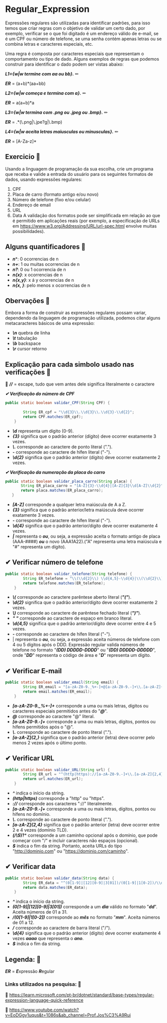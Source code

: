# Regular_Expression

Expressões regulares são utilizadas para identificar padrões, para isso temos que criar regras com o objetivo de validar um certo dado, por exemplo, verificar se o que foi digitado é um endereço válido de e-mail, se é um CPF ou número de telefone, se uma senha contém apenas letras ou se combina letras e caracteres especiais, etc.

Uma regra é composta por caracteres especiais que representam o comportamento ou tipo de dado. Alguns exemplos de regras que podemos construir para identificar o dado podem ser vistas abaixo:

***L1={w|w termine com aa ou bb}.***  ✏

***ER*** = (a+b)*(aa+bb)

***L2={w|w começa e termina com a}.***  ✏

***ER*** = a(a+b)*a

***L3={w|w termina com .png ou .jpeg ou .bmp}.*** ✏

***ER*** = .*(\\.png|\\.jpe?g|\\.bmp)

***L4={w|w aceita letras maiusculas ou minusculas}.*** ✏

***ER*** = [A-Za-z]*

## Exercicio 📌	

Usando a linguagem de programação da sua escolha, crie um programa que receba
e valide a entrada do usuário para os seguintes formatos de dados, usando
expressões regulares:
1. CPF
2. Placa de carro (formato antigo e/ou novo)
3. Número de telefone (fixo e/ou celular)
4. Endereço de email
5. URL
6. Data
A validação dos formatos pode ser simplificada em relação ao que é permitido em
aplicações reais (por exemplo, a especificação de URLs em
https://www.w3.org/Addressing/URL/url-spec.html envolve muitas possibilidades).

## Alguns quantificadores 📌

+ ***n****: 0 ocorrencias de n
+ ***n+***: 1 ou  muitas ocorrencias de n
+ ***n?***: 0 ou 1 ocorrencia de n
+ ***n{x}***: x ocorrencias de n
+ ***n{x,y}***: x á y ocorrencias de n
+ ***n{x, }***: pelo menos x ocorrencias de n

## Obervações 📌
Embora a forma de construir as expressões regulares possam variar, dependendo da linguagem de programação utilizada, podemos citar alguns metacaracteres básicos de uma expressão:

+ ***\n*** quebra de linha
+ ***\t*** tabulação
+ ***\b*** backspace
+ ***\r*** cursor retorno

## Explicação para cada simbolo usado nas verificações 📌

🚨 ***//*** = escape, tudo que vem antes dele significa literalmente o caractere

***✔ Verificação do número de CPF***

```java
public static boolean validar_CPF(String CPF) {
		
		String ER_cpf = "\\d{3}\\.\\d{3}\\.\\d{3}-\\d{2}";
		return CPF.matches(ER_cpf);
	}
```

+ ***\\d*** representa um dígito (0-9).
+ ***{3}*** significa que o padrão anterior (dígito) deve ocorrer exatamente 3 vezes.
+ ***\\.*** corresponde ao caractere de ponto literal (".").
+ ***-*** corresponde ao caractere de hífen literal ("-").
+ ***\\d{2}*** significa que o padrão anterior (dígito) deve ocorrer exatamente 2 vezes.

***✔ Verificação da numeração da placa do carro***

 ```java
public static boolean validar_placa_carro(String placa) {
		String ER_placa_carro = "[A-Z]{3}-\\d{4}|[A-Z]{3}\\d[A-Z]\\d{2}";
		return placa.matches(ER_placa_carro);
	}
```
 
+ ***[A-Z]*** corresponde a qualquer letra maiúscula de A a Z.
+ ***{3}*** significa que o padrão anterior/letra maiúscula deve ocorrer exatamente 3 vezes.
+ ***-*** corresponde ao caractere de hífen literal ("-").
+ ***\\d{4}*** significa que o padrão anterior/dígito deve ocorrer exatamente 4 vezes.
+ ***|*** representa o ***ou***, ou seja, a expressão aceita o formato antigo de placa (AAA-####) ***ou*** o novo (AAA1A22).("A" representa uma letra maiúscula e "#" representa um dígito).

## ✔ Verificar número de telefone

```java
public static boolean validar_telefone(String telefone) {
		String ER_telefone = "\\(\\d{2}\\) \\d{4,5}-\\d{4}|\\(\\d{2}\\) \\d{4}-\\d{4,5}";
		return telefone.matches(ER_telefone);
	}
```

+ ***\\(*** corresponde ao caractere parêntese aberto literal (***"("***).
+ ***\\d{2}*** significa que o padrão anterior/dígito deve ocorrer exatamente 2 vezes.
+ ***\\)*** corresponde ao caractere de parêntese fechado literal (***")"***).
+ ***" "*** corresponde ao caractere de espaço em branco literal.
+ ***\\d{4,5}*** significa que o padrão anterior/dígito deve ocorrer entre 4 e 5 vezes.
+ ***-*** corresponde ao caractere de hífen literal ("-").
+ | representa o ***ou***, ou seja, a expressão aceita números de telefone com 4 ou 5 dígitos após o DDD.
Expressão regular valida números de telefone no formato "***(DD) DDDDD-DDDD***" ou "***(DD) DDDDD-DDDDD***", onde "***DD***" representa o código de área e "***D***" representa um dígito.

## ✔ Verificar E-mail

```java
public static boolean validar_email(String email) {
		String ER_email = "[a-zA-Z0-9._%+-]+@[a-zA-Z0-9.-]+\\.[a-zA-Z]{2,}";
		return email.matches(ER_email);
	}
```

+ ***[a-zA-Z0-9._%+-]+*** corresponde a uma ou mais letras, dígitos ou caracteres especiais permitidos antes do "***@***".
+ ***@*** corresponde ao caractere "@" literal.
+ ***[a-zA-Z0-9.-]+*** corresponde a uma ou mais letras, dígitos, pontos ou hífens permitidos após o "@".
+ ***\\.*** corresponde ao caractere de ponto literal (".").
+ ***[a-zA-Z]{2,}*** significa que o padrão anterior (letra) deve ocorrer pelo menos 2 vezes após o último ponto.

## ✔ Verificar URL

```java
public static boolean validar_URL(String url) {
		String ER_url = "^(http|https)://[a-zA-Z0-9.-]+\\.[a-zA-Z]{2,4}(/\\S*)?$";
		return url.matches(ER_url);
	}
```

+ ***^*** indica o início da string.
+ ***(http|https)*** corresponde a "http" ou "https".
+ ***://*** corresponde aos caracteres "://" literalmente.
+ ***[a-zA-Z0-9.-]+*** corresponde a uma ou mais letras, dígitos, pontos ou hífens no domínio.
+ ***\\.*** corresponde ao caractere de ponto literal (".").
+ ***[a-zA-Z]{2,4}*** significa que o padrão anterior (letra) deve ocorrer entre 2 e 4 vezes (domínio TLD).
+ ***(/\\S*)?*** corresponde a um caminho opcional após o domínio, que pode começar com "/" e incluir caracteres não espaços (opcional).
+ ***$*** indica o fim da string.
Portanto, aceita URLs do tipo "http://dominio.com" ou "https://dominio.com/caminho".

## ✔ Verificar data

```java
public static boolean validar_data(String data) {
		String ER_data = "^(0[1-9]|[12][0-9]|3[01])/(0[1-9]|1[0-2])/\\d{4}$";
		return data.matches(ER_data);
	}

```

+ ***^*** indica o início da string.
+ ***(0[1-9]|[12][0-9]|3[01])*** corresponde a um ***dia*** válido no formato "***dd***". Aceita números de 01 a 31.
+ ***/(0[1-9]|1[0-2])*** corresponde ao ***mês*** no formato "***mm***". Aceita números de 01 a 12.
+ ***/*** corresponde ao caractere de barra literal ("/").
+ ***\\d{4}*** significa que o padrão anterior (dígito) deve ocorrer exatamente 4 vezes ***aaaa*** que representa o ***ano***.
+ ***$*** indica o fim da string.


## Legenda: 📌

***ER*** = ***E***xpressão ***R***egular

### Links utilizados na pesquisa: 📌

🔸 https://learn.microsoft.com/pt-br/dotnet/standard/base-types/regular-expression-language-quick-reference

🔸 https://www.youtube.com/watch?v=EoDGgy1uqus&t=1086s&ab_channel=Prof.Jos%C3%A9Rui


